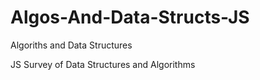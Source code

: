# Algos-And-Data-Structs-JS
Algoriths and Data Structures

JS Survey of Data Structures and Algorithms